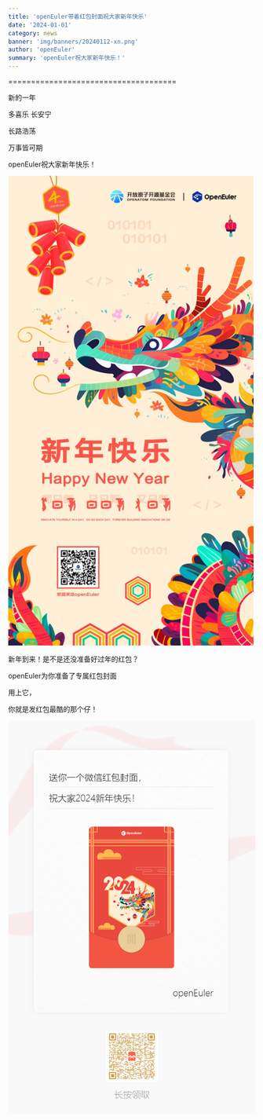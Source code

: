 ```yaml
---
title: 'openEuler带着红包封面祝大家新年快乐'
date: '2024-01-01'
category: news
banner: 'img/banners/20240112-xn.png'
author: 'openEuler'
summary: 'openEuler祝大家新年快乐！'
---
```



=====================================

新的一年

多喜乐 长安宁

长路浩荡

万事皆可期

openEuler祝大家新年快乐！

<img src="./media/image1.jpeg" width="500">

新年到来！是不是还没准备好过年的红包？

openEuler为你准备了专属红包封面

用上它，

你就是发红包最酷的那个仔！


<img src="./media/image2.png" width="1000">